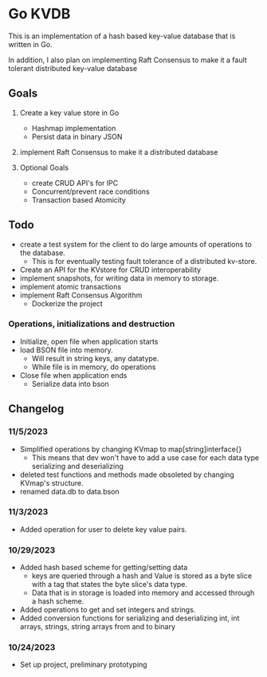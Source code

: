 # Go KVDB

This is an implementation of a hash based key-value database that is written in Go.

In addition, I also plan on implementing Raft Consensus to make it a fault tolerant distributed key-value database

## Goals
1. Create a key value store in Go
    - Hashmap implementation
    - Persist data in binary JSON

2. implement Raft Consensus to make it a distributed database

3. Optional Goals
    - create CRUD API's for IPC
    - Concurrent/prevent race conditions
    - Transaction based Atomicity

## Todo
- create a test system for the client to do large amounts of operations to the database.
    - This is for eventually testing fault tolerance of a distributed kv-store.
- Create an API for the KVstore for CRUD interoperability
- implement snapshots, for writing data in memory to storage.
- implement atomic transactions
- implement Raft Consensus Algorithm
    - Dockerize the project

### Operations, initializations and destruction
- Initialize, open file when application starts
- load BSON file into memory. 
    - Will result in string keys, any datatype.
    - While file is in memory, do operations
- Close file when application ends
    - Serialize data into bson

## Changelog
### 11/5/2023
- Simplified operations by changing KVmap to map[string]interface{}
    - This means that dev won't have to add a use case for each data type serializing and deserializing
- deleted test functions and methods made obsoleted by changing KVmap's structure.
- renamed data.db to data.bson
### 11/3/2023
- Added operation for user to delete key value pairs.
### 10/29/2023
- Added hash based scheme for getting/setting data
    - keys are queried through a hash and Value is stored as a byte slice with a tag that states the byte slice's data type.
    - Data that is in storage is loaded into memory and accessed through a hash scheme.
- Added operations to get and set integers and strings.
- Added conversion functions for serializing and deserializing int, int arrays, strings, string arrays from and to binary 
### 10/24/2023
- Set up project, preliminary prototyping